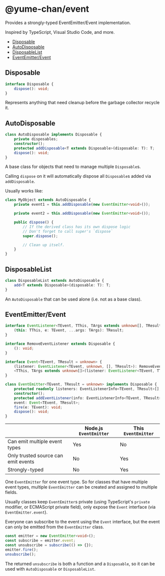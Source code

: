 # @yume-chan/event

Provides a strongly-typed EventEmitter/Event implementation.

Inspired by TypeScript, Visual Studio Code, and more.

- [Disposable](#disposable)
- [AutoDisposable](#autodisposable)
- [DisposableList](#disposablelist)
- [EventEmitter/Event](#eventemitterevent)

## Disposable

```ts
interface Disposable {
    dispose(): void;
}
```

Represents anything that need cleanup before the garbage collector recycle it.

## AutoDisposable

```ts
class AutoDisposable implements Disposable {
    private disposables;
    constructor();
    protected addDisposable<T extends Disposable>(disposable: T): T;
    dispose(): void;
}
```

A base class for objects that need to manage multiple `Disposable`s.

Calling `dispose` on it will automatically dispose all `Disposable`s added via `addDisposable`.

Usually works like:

```ts
class MyObject extends AutoDisposable {
    private event1 = this.addDisposable(new EventEmitter<void>());

    private event2 = this.addDisposable(new EventEmitter<void>());

    public dispose() {
        // If the derived class has its own dispose logic
        // Don't forget to call super's `dispose`
        super.dispose();

        // Clean up itself.
    }
}
```

## DisposableList

```ts
class DisposableList extends AutoDisposable {
    add<T extends Disposable>(disposable: T): T;
}
```

An `AutoDisposable` that can be used alone (i.e. not as a base class).

## EventEmitter/Event

```ts
interface EventListener<TEvent, TThis, TArgs extends unknown[], TResult> {
    (this: TThis, e: TEvent, ...args: TArgs): TResult;
}

interface RemoveEventListener extends Disposable {
    (): void;
}

interface Event<TEvent, TResult = unknown> {
    (listener: EventListener<TEvent, unknown, [], TResult>): RemoveEventListener;
    <TThis, TArgs extends unknown[]>(listener: EventListener<TEvent, TThis, TArgs, TResult>, thisArg: TThis, ...args: TArgs): RemoveEventListener;
}

class EventEmitter<TEvent, TResult = unknown> implements Disposable {
    protected readonly listeners: EventListenerInfo<TEvent, TResult>[];
    constructor();
    protected addEventListener(info: EventListenerInfo<TEvent, TResult>): RemoveEventListener;
    event: Event<TEvent, TResult>;
    fire(e: TEvent): void;
    dispose(): void;
}

```

|                                     | Node.js `EventEmitter` | This `EventEmitter` |
| ----------------------------------- | ---------------------- | ------------------- |
| Can emit multiple event types       | Yes                    | No                  |
| Only trusted source can emit events | No                     | Yes                 |
| Strongly-typed                      | No                     | Yes                 |

One `EventEmitter` for one event type. So for classes that have multiple event types, multiple `EventEmitter` can be created and assigned to multiple fields.

Usually classes keep `EventEmitter`s private (using TypeScript's `private` modifier, or ECMAScript private field), only expose the `Event` interface (via `EventEmitter.event`).

Everyone can subscribe to the event using the `Event` interface, but the event can only be emitted from the `EventEmitter` class.

```ts
const emitter = new EventEmitter<void>();
const subscribe = emitter.event;
const unsubscribe = subscribe(() => {});
emitter.fire();
unsubscribe();
```

The returned `unsubscribe` is both a function and a `Disposable`, so it can be used with `AutoDisposable` or `DisposableList`.
